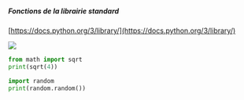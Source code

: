 ##### Fonctions de la librairie standard

[https://docs.python.org/3/library/](https://docs.python.org/3/library/)

![](resources/python.libs.png)

```py
from math import sqrt
print(sqrt(4))

import random
print(random.random())
```